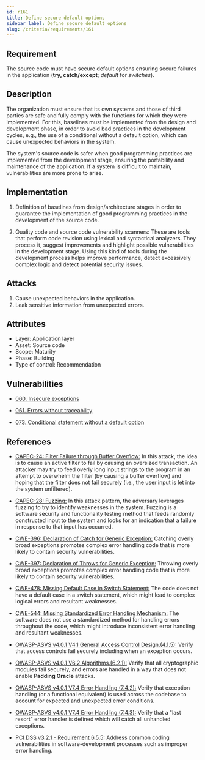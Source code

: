```yaml
---
id: r161
title: Define secure default options
sidebar_label: Define secure default options
slug: /criteria/requirements/161
---
```


## Requirement

The source code must have secure default options
ensuring secure failures in the application
(**try, catch/except**; *default* for *switches*).

## Description

The organization must ensure
that its own systems and those of third parties
are safe and fully comply with the functions
for which they were implemented.
For this,
baselines must be implemented from the design
and development phase,
in order to avoid bad practices in the development cycles,
e.g., the use of a conditional
without a default option,
which can cause unexpected behaviors in the system.

The system's source code
is safer when good programming practices
are implemented from the development stage,
ensuring the portability
and maintenance of the application.
If a system is difficult to maintain,
vulnerabilities are more prone to arise.

## Implementation

1. Definition of baselines
from design/architecture stages
in order to guarantee the implementation
of good programming practices
in the development of the source code.

1. Quality code and source code vulnerability scanners:
These are tools that perform code revision
using lexical and syntactical analyzers.
They process it,
suggest improvements and highlight possible vulnerabilities
in the development stage.
Using this kind of tools
during the development process
helps improve performance,
detect excessively complex logic
and detect potential security issues.

## Attacks

1. Cause unexpected behaviors in the application.
1. Leak sensitive information from unexpected errors.

## Attributes

- Layer: Application layer
- Asset: Source code
- Scope: Maturity
- Phase: Building
- Type of control: Recommendation

## Vulnerabilities

- [060. Insecure exceptions](/criteria/vulnerabilities/060)

- [061. Errors without traceability](/criteria/vulnerabilities/061)

- [073. Conditional statement without a default option](/criteria/vulnerabilities/073)

## References

- [CAPEC-24: Filter Failure through Buffer Overflow:](http://capec.mitre.org/data/definitions/24.html)
In this attack,
the idea is to cause an active filter
to fail by causing an oversized transaction.
An attacker may try
to feed overly long input strings
to the program in an attempt to overwhelm the filter
(by causing a buffer overflow)
and hoping that the filter does not fail securely
(i.e., the user input is let into the system unfiltered).

- [CAPEC-28: Fuzzing:](http://capec.mitre.org/data/definitions/28.html)
In this attack pattern,
the adversary leverages fuzzing
to try to identify weaknesses in the system.
Fuzzing is a software security
and functionality testing method
that feeds randomly constructed input to the system
and looks for an indication
that a failure in response to that input has occurred.

- [CWE-396: Declaration of Catch for Generic Exception:](https://cwe.mitre.org/data/definitions/396.html)
Catching overly broad exceptions
promotes complex error handling code
that is more likely to contain security vulnerabilities.

- [CWE-397: Declaration of Throws for Generic Exception:](https://cwe.mitre.org/data/definitions/397.html)
Throwing overly broad exceptions
promotes complex error handling code
that is more likely to contain security vulnerabilities.

- [CWE-478: Missing Default Case in Switch Statement:](https://cwe.mitre.org/data/definitions/478.html)
The code does not have a default case
in a switch statement,
which might lead to complex logical errors
and resultant weaknesses.

- [CWE-544: Missing Standardized Error Handling Mechanism:](https://cwe.mitre.org/data/definitions/544.html)
The software does not use a standardized method
for handling errors throughout the code,
which might introduce inconsistent error handling
and resultant weaknesses.

- [OWASP-ASVS v4.0.1 V4.1 General Access Control Design.(4.1.5):](https://owasp.org/www-pdf-archive/OWASP_Application_Security_Verification_Standard_4.0-en.pdf)
Verify that access controls fail securely
including when an exception occurs.

- [OWASP-ASVS v4.0.1 V6.2 Algorithms.(6.2.1):](https://owasp.org/www-pdf-archive/OWASP_Application_Security_Verification_Standard_4.0-en.pdf)
Verify that all cryptographic modules fail securely,
and errors are handled
in a way that does not enable **Padding Oracle** attacks.

- [OWASP-ASVS v4.0.1 V7.4 Error Handling.(7.4.2):](https://owasp.org/www-pdf-archive/OWASP_Application_Security_Verification_Standard_4.0-en.pdf)
Verify that exception handling (or a functional equivalent)
is used across the codebase to account
for expected and unexpected error conditions.

- [OWASP-ASVS v4.0.1 V7.4 Error Handling.(7.4.3):](https://owasp.org/www-pdf-archive/OWASP_Application_Security_Verification_Standard_4.0-en.pdf)
Verify that a "last resort" error handler
is defined which will catch all unhandled exceptions.

- [PCI DSS v3.2.1 - Requirement 6.5.5:](https://www.pcisecuritystandards.org/documents/PCI_DSS_v3-2-1.pdf)
Address common coding vulnerabilities
in software-development processes
such as improper error handling.
